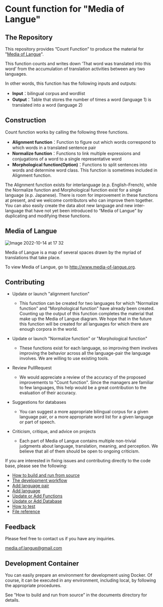 # Count function for "Media of Langue"

## The Repository

This repository provides ”Count Function” to produce the material for "[Media of Langue](http://www.media-of-langue.org)".

This function counts and writes down ’That word was translated into this word’ from the accumulation of translation activities between any two languages.

In other words, this function has the following inputs and outputs:

- **Input**：bilingual corpus and wordlist
- **Output**：Table that stores the number of times a word (language 1) is translated into a word (language 2)



## Construction

Count function works by calling the following three functions.

- **Alignment function**：Function to figure out which words correspond to which words in a translated sentence pair
- **Normalize function**：Functions to link multiple expressions and conjugations of a word to a single representative word
- **Morphological function(Option)**：Functions to split sentences into words and determine word class. This function is sometimes included in Alignment function.

The Alignment function exists for interlanguage (e.p. English-French), while the Normalize function and Morphological function exist for a single language (e.p. Japanese).
There is room for improvement in these functions at present, and we welcome contributors who can improve them together.
You can also easily create the data abot new language and new inter-language that have not yet been introduced to “Media of Langue" by duplicating and modifying these functions.




## Media of Langue
![Image 2022-10-14 at 17 32](https://user-images.githubusercontent.com/52962800/195801348-232aecdd-b21f-4654-839c-12da43712806.jpg)

Media of Langue is a map of several spaces drawn by the myriad of translations that take place.
<!--floatsの単語間のつながりのデータはcount functionが更新されるタイミングや、データが更新されるタイミングでことによって徐々に書き換えられていきます。-->
To view Media of Langue, go to http://www.media-of-langue.org.

## Contributing


- Update or launch "alignment function"
  - This function can be created for two languages for which "Normalize function" and "Morphological function" have already been created. Counting up the output of this function completes the material that make up the Media of Langue diagram. We hope that in the future this function will be created for all languages for which there are enough corpora in the world.

- Update or launch "Normalize function" or "Morphological function"
  - These functions exist for each language, so improving them involves improving the behavior across all the language-pair the language involves. We are willing to use existing tools.

- Review PullRequest
  - We would appreciate a review of the accuracy of the proposed improvements to "Count function". Since the managers are familiar to few languages, this help would be a great contribution to the evaluation of their accuracy.

- Suggestions for databases
  - You can suggest a more appropriate bilingual corpus for a given language pair, or a more appropriate word list for a given language or part of speech.

- Criticism, critique, and advice on projects
  - Each part of Media of Langue contains multiple non-trivial judgments about language, translation, meaning, and perception. We believe that all of them should be open to ongoing criticism.


If you are interested in fixing issues and contributing directly to the code base, please see the following:


- [How to build and run from source](documents/How_to_build_and_run_from_source.md)
- [The development workflow](documents/The_dev_workflow.md)
- [Add language pair](documents/Add_language_pair.md)
- [Add language](documents/Add_language.md)
- [Update or Add Functions](documents/Update_or_Add_funtions.md)
- [Update or Add Database](documents/Update_or_Add_data.md)
- [How to test](documents/How_to_test.md)
- [File reference](documents/File_reference.md)

## Feedback

Please feel free to contact us if you have any inquiries. 

media.of.langue@gmail.com

## Development Container

You can easily prepare an environment for development using Docker.
Of course, it can be executed in any environment, including local, by following the appropriate procedures.

See ”How to build and run from source” in the documents directory for details.

